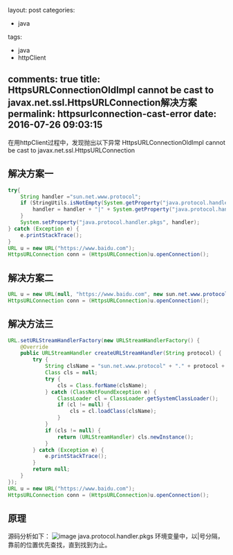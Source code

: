 layout: post
categories:
- java

tags: 
- java
- httpClient

comments: true
title: HttpsURLConnectionOldImpl cannot be cast to javax.net.ssl.HttpsURLConnection解决方案
permalink: httpsurlconnection-cast-error
date: 2016-07-26 09:03:15
---

在用httpClient过程中，发现抛出以下异常
HttpsURLConnectionOldImpl cannot be cast to javax.net.ssl.HttpsURLConnection

## 解决方案一
```java
try{
	String handler ="sun.net.www.protocol";
	if (StringUtils.isNotEmpty(System.getProperty("java.protocol.handler.pkgs"))) {
		handler = handler + "|" + System.getProperty("java.protocol.handler.pkgs");
	}
	System.setProperty("java.protocol.handler.pkgs", handler);
} catch (Exception e) {
	e.printStackTrace();
}
URL u = new URL("https://www.baidu.com");
HttpsURLConnection conn = (HttpsURLConnection)u.openConnection();
```

## 解决方案二
```java
URL u = new URL(null, "https://www.baidu.com", new sun.net.www.protocol.https.Handler());
HttpsURLConnection conn = (HttpsURLConnection)u.openConnection();
```

## 解决方法三

```java
URL.setURLStreamHandlerFactory(new URLStreamHandlerFactory() {
	@Override
	public URLStreamHandler createURLStreamHandler(String protocol) {
		try {
			String clsName = "sun.net.www.protocol" + "." + protocol + ".Handler";
			Class cls = null;
			try {
				cls = Class.forName(clsName);
			} catch (ClassNotFoundException e) {
				ClassLoader cl = ClassLoader.getSystemClassLoader();
				if (cl != null) {
					cls = cl.loadClass(clsName);
				}
			}
			if (cls != null) {
				return (URLStreamHandler) cls.newInstance();
			}
		} catch (Exception e) {
			e.printStackTrace();
		}
		return null;
	}
});
URL u = new URL("https://www.baidu.com");
HttpsURLConnection conn = (HttpsURLConnection)u.openConnection();
```

## 原理

源码分析如下：
![image](https://cloud.githubusercontent.com/assets/10822807/17124022/a44a5ee4-531a-11e6-904e-fcdb1da1b542.png)
java.protocol.handler.pkgs 环境变量中，以|号分隔，靠前的位置优先查找，直到找到为止。